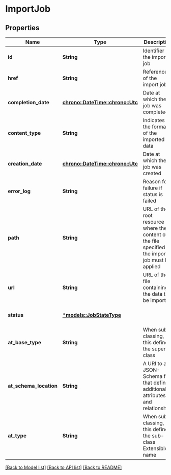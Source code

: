 # ImportJob

## Properties
Name | Type | Description | Notes
------------ | ------------- | ------------- | -------------
**id** | **String** | Identifier of the import job | [optional] [default to None]
**href** | **String** | Reference of the import job | [optional] [default to None]
**completion_date** | [**chrono::DateTime::<chrono::Utc>**](DateTime.md) | Date at which the job was completed | [optional] [default to None]
**content_type** | **String** | Indicates the format of the imported data | [optional] [default to None]
**creation_date** | [**chrono::DateTime::<chrono::Utc>**](DateTime.md) | Date at which the job was created | [optional] [default to None]
**error_log** | **String** | Reason for failure if status is failed | [optional] [default to None]
**path** | **String** | URL of the root resource where the content of the file specified by the import job must be applied | [optional] [default to None]
**url** | **String** | URL of the file containing the data to be imported | [optional] [default to None]
**status** | [***models::JobStateType**](JobStateType.md) |  | [optional] [default to None]
**at_base_type** | **String** | When sub-classing, this defines the super-class | [optional] [default to None]
**at_schema_location** | **String** | A URI to a JSON-Schema file that defines additional attributes and relationships | [optional] [default to None]
**at_type** | **String** | When sub-classing, this defines the sub-class Extensible name | [optional] [default to None]

[[Back to Model list]](../README.md#documentation-for-models) [[Back to API list]](../README.md#documentation-for-api-endpoints) [[Back to README]](../README.md)



